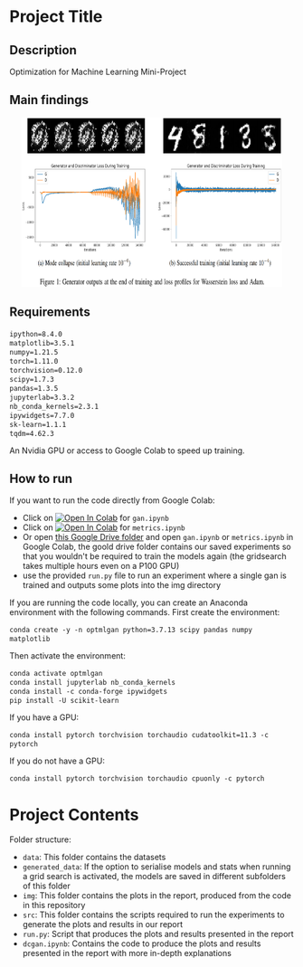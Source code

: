 # Project Title

## Description

Optimization for Machine Learning Mini-Project

## Main findings

<p align="center">
  <img width="460" height="300" src="https://github.com/TheodorSergeev/optml_gan/blob/aa8ebb5822128ca39377c1f96254e47774828f6d/img/readme_img.png">
</p>

## Requirements

```
ipython=8.4.0
matplotlib=3.5.1
numpy=1.21.5
torch=1.11.0
torchvision=0.12.0
scipy=1.7.3
pandas=1.3.5
jupyterlab=3.3.2
nb_conda_kernels=2.3.1
ipywidgets=7.7.0
sk-learn=1.1.1
tqdm=4.62.3
```
An Nvidia GPU or access to Google Colab to speed up training.

## How to run

If you want to run the code directly from Google Colab:

- Click on <a href="https://colab.research.google.com/github/TheodorSergeev/optml_gan/blob/main/gan.ipynb" target="_parent"><img src="https://colab.research.google.com/assets/colab-badge.svg" alt="Open In Colab"/></a> for  `gan.ipynb`
- Click on <a href="https://colab.research.google.com/github/TheodorSergeev/optml_gan/blob/main/metrics.ipynb" target="_parent"><img src="https://colab.research.google.com/assets/colab-badge.svg" alt="Open In Colab"/></a> for `metrics.ipynb`
- Or open [this Google Drive folder](https://drive.google.com/drive/folders/17c7PySAorwY0P0VVEdMLnEwskU3yQMyT?usp=sharing)
 and open `gan.ipynb` or `metrics.ipynb` in Google Colab, the goold drive folder contains our saved experiments so that you wouldn't be required to train the models again (the gridsearch takes multiple hours even on a P100 GPU)
- use the provided `run.py` file to run an experiment where a single gan is trained and outputs some plots into the img directory


If you are running the code locally, you can create an Anaconda environment with the following commands. First create the environment:

```
conda create -y -n optmlgan python=3.7.13 scipy pandas numpy matplotlib
```

Then activate the environment:

```
conda activate optmlgan
conda install jupyterlab nb_conda_kernels
conda install -c conda-forge ipywidgets
pip install -U scikit-learn
```

If you have a GPU:

```
conda install pytorch torchvision torchaudio cudatoolkit=11.3 -c pytorch
```

If you do not have a GPU:

```
conda install pytorch torchvision torchaudio cpuonly -c pytorch
```

# Project Contents

Folder structure:

- `data`: This folder contains the datasets
- `generated_data`: If the option to serialise models and stats when running a grid search is activated, the models are saved in different subfolders of this folder
- `img`: This folder contains the plots in the report, produced from the code in this repository
- `src`: This folder contains the scripts required to run the experiments to generate the plots and results in our report
- `run.py`: Script that produces the plots and results presented in the report 
- `dcgan.ipynb`: Contains the code to produce the plots and results presented in the report with more in-depth explanations
